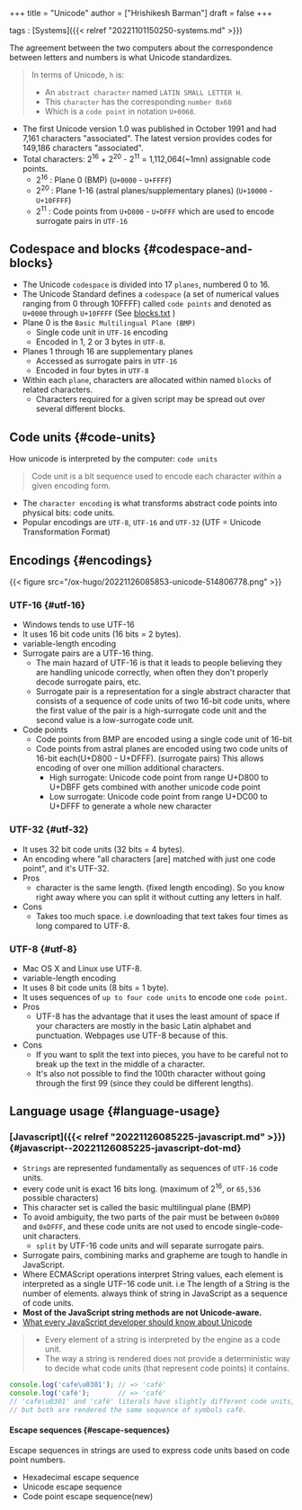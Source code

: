 +++
title = "Unicode"
author = ["Hrishikesh Barman"]
draft = false
+++

tags
: [Systems]({{< relref "20221101150250-systems.md" >}})

The agreement between the two computers about the correspondence between letters and numbers is what Unicode standardizes.

> In terms of Unicode, `h` is:
>
> -   An `abstract character` named `LATIN SMALL LETTER H`.
> -   This `character` has the corresponding `number 0x68`
> -   Which is a `code point` in notation `U+0068`.

-   The first Unicode version 1.0 was published in October 1991 and had 7,161 characters "associated". The latest version provides codes for 149,186 characters "associated".
-   Total characters: 2<sup>16</sup> + 2<sup>20</sup> - 2<sup>11</sup> = 1,112,064(~1mn) assignable code points.
    -   2<sup>16</sup> : Plane 0 (BMP) (`U+0000` - `U+FFFF`)
    -   2<sup>20</sup> : Plane 1-16 (astral planes/supplementary planes) (`U+10000` - `U+10FFFF`)
    -   2<sup>11</sup> : Code points from `U+D800` - `U+DFFF` which are used to encode surrogate pairs in `UTF-16`


## Codespace and blocks {#codespace-and-blocks}

-   The Unicode `codespace` is divided into 17 `planes`, numbered 0 to 16.
-   The Unicode Standard defines a `codespace` (a set of numerical values ranging from 0 through 10FFFF) called `code points` and denoted as `U+0000` through `U+10FFFF` (See [blocks.txt](https://www.unicode.org/Public/UCD/latest/ucd/Blocks.txt) )
-   Plane 0 is the `Basic Multilingual Plane (BMP)`
    -   Single code unit in `UTF-16` encoding
    -   Encoded in 1, 2 or 3 bytes in `UTF-8`.
-   Planes 1 through 16 are supplementary planes
    -   Accessed as surrogate pairs in `UTF-16`
    -   Encoded in four bytes in `UTF-8`
-   Within each `plane`, characters are allocated within named `blocks` of related characters.
    -   Characters required for a given script may be spread out over several different blocks.


## Code units {#code-units}

How unicode is interpreted by the computer: `code units`

> Code unit is a bit sequence used to encode each character within a given encoding form.

-   The `character encoding` is what transforms abstract code points into physical bits: code units.
-   Popular encodings are `UTF-8`, `UTF-16` and `UTF-32` (UTF = Unicode Transformation Format)


## Encodings {#encodings}

{{< figure src="/ox-hugo/20221126085853-unicode-514806778.png" >}}


### UTF-16 {#utf-16}

-   Windows tends to use UTF-16
-   It uses 16 bit code units (16 bits = 2 bytes).
-   variable-length encoding
-   Surrogate pairs are a UTF-16 thing.
    -   The main hazard of UTF-16 is that it leads to people believing they are handling unicode correctly, when often they don't properly decode surrogate pairs, etc.
    -   Surrogate pair is a representation for a single abstract character that consists of a sequence of code units of two 16-bit code units, where the first value of the pair is a high-surrogate code unit and the second value is a low-surrogate code unit.
-   Code points
    -   Code points from BMP are encoded using a single code unit of 16-bit
    -   Code points from astral planes are encoded using two code units of 16-bit each(U+D800 - U+DFFF). (surrogate pairs) This allows encoding of over one million additional characters.
        -   High surrogate: Unicode code point from range U+D800 to U+DBFF  gets combined with another unicode code point
        -   Low surrogate: Unicode code point from range U+DC00 to U+DFFF to generate a whole new character


### UTF-32 {#utf-32}

-   It uses 32 bit code units (32 bits = 4 bytes).
-   An encoding where "all characters [are] matched with just one code point", and it's UTF-32.
-   Pros
    -   character is the same length. (fixed length encoding). So you know right away where you can split it without cutting any letters in half.
-   Cons
    -   Takes too much space. i.e downloading that text takes four times as long compared to UTF-8.


### UTF-8 {#utf-8}

-   Mac OS X and Linux use UTF-8.
-   variable-length encoding
-   It uses 8 bit code units (8 bits = 1 byte).
-   It uses sequences of `up to four code units` to encode one `code point`.
-   Pros
    -   UTF-8 has the advantage that it uses the least amount of space if your characters are mostly in the basic Latin alphabet and punctuation. Webpages use UTF-8 because of this.
-   Cons
    -   If you want to split the text into pieces, you have to be careful not to break up the text in the middle of a character.
    -   It's also not possible to find the 100th character without going through the first 99 (since they could be different lengths).


## Language usage {#language-usage}


### [Javascript]({{< relref "20221126085225-javascript.md" >}}) {#javascript--20221126085225-javascript-dot-md}

-   `Strings` are represented fundamentally as sequences of `UTF-16` code units.
-   every code unit is exact 16 bits long. (maximum of 2<sup>16</sup>, or `65,536` possible characters)
-   This character set is called the basic multilingual plane (BMP)
-   To avoid ambiguity, the two parts of the pair must be between `0xD800` and `0xDFFF`, and these code units are not used to encode single-code-unit characters.
    -   `split` by UTF-16 code units and will separate surrogate pairs.
-   Surrogate pairs, combining marks and grapheme are tough to handle in JavaScript.
-   Where ECMAScript operations interpret String values, each element is interpreted as a single UTF-16 code unit. i.e The length of a String is the number of elements. always think of string in JavaScript as a sequence of code units.
-   **Most of the JavaScript string methods are not Unicode-aware.**
-   [What every JavaScript developer should know about Unicode](https://dmitripavlutin.com/what-every-javascript-developer-should-know-about-unicode/)

> -   Every element of a string is interpreted by the engine as a code unit.
> -   The way a string is rendered does not provide a deterministic way to decide what code units (that represent code points) it contains.

```javascript
console.log('cafe\u0301'); // => 'café'
console.log('café');       // => 'café'
// 'cafe\u0301' and 'café' literals have slightly different code units,
// but both are rendered the same sequence of symbols café.
```


#### Escape sequences {#escape-sequences}

Escape sequences in strings are used to express code units based on code point numbers.

-   Hexadecimal escape sequence
-   Unicode escape sequence
-   Code point escape sequence(new)
